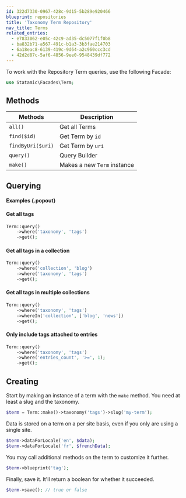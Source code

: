 ```yaml
---
id: 322d7330-0967-428c-9d15-5b289e920466
blueprint: repositories
title: 'Taxonomy Term Repository'
nav_title: Terms
related_entries:
  - e7833062-e05c-42c9-ad35-dc5077f1f0b8
  - ba832b71-a567-491c-b1a3-3b3fae214703
  - 6a18eac8-6139-419c-9d64-a2c960ccc3cd
  - 42d2d87c-5af6-4856-9ee0-9548439df772
---
```


To work with the Repository Term queries, use the following Facade:

```php
use Statamic\Facades\Term;
```

## Methods

| Methods | Description |
| ------- | ----------- |
| `all()` | Get all Terms |
| `find($id)` | Get Term by `id` |
| `findByUri($uri)` | Get Term by `uri` |
| `query()` | Query Builder |
| `make()` | Makes a new `Term` instance |

## Querying

#### Examples {.popout}

#### Get all tags

```php
Term::query()
    ->where('taxonomy', 'tags')
    ->get();
```

#### Get all tags in a collection

```php
Term::query()
    ->where('collection', 'blog')
    ->where('taxonomy', 'tags')
    ->get();
```

#### Get all tags in multiple collections

```php
Term::query()
    ->where('taxonomy', 'tags')
    ->whereIn('collection', ['blog', 'news'])
    ->get();
```

#### Only include tags attached to entries

```php
Term::query()
    ->where('taxonomy', 'tags')
    ->where('entries_count', '>=', 1);
    ->get();
```


## Creating

Start by making an instance of a term with the `make` method.
You need at least a slug and the taxonomy.

```php
$term = Term::make()->taxonomy('tags')->slug('my-term');
```

Data is stored on a term on a per site basis, even if you only are using a single site.

```php
$term->dataForLocale('en', $data);
$term->dataForLocale('fr', $frenchData);
```

You may call additional methods on the term to customize it further.

```php
$term->blueprint('tag');
```

Finally, save it. It'll return a boolean for whether it succeeded.

```php
$term->save(); // true or false
```

